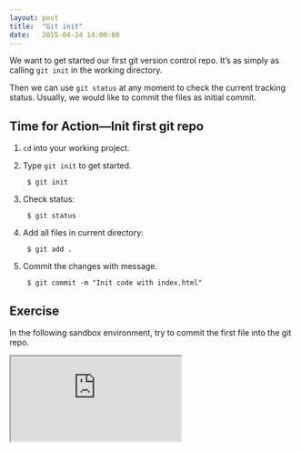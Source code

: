 ```yaml
---
layout: post
title:  "Git init"
date:   2015-04-24 14:00:00
---
```


We want to get started our first git version control repo. It’s as simply as calling `git init` in the working directory.

Then we can use `git status` at any moment to check the current tracking status. Usually, we would like to commit the files as initial commit.

## Time for Action—Init first git repo

1. `cd` into your working project.

2. Type `git init` to get started.
    
        $ git init
    
    
3. Check status: 

        $ git status
    

4. Add all files in current directory:

        $ git add .
    

5. Commit the changes with message.

        $ git commit -m "Init code with index.html"
    
    
## Exercise

In the following sandbox environment, try to commit the first file into the git repo.

<iframe src='http://beginning-git-sandbox.herokuapp.com/?case=1'></iframe>